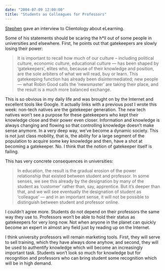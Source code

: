 ```yaml
---
date: "2004-07-09 12:00:00"
title: "Students as Colleagues for Professors"
---
```




[Stephen](http://www.downes.ca) gave an interview to Clientology about eLearning.

Some of his statements should be scaring the h*ll out of some people in universities and elsewhere. First, he points out that gatekeepers are slowly losing their power:

>It is important to recall how much of our culture &#8211; including political culture, economic culture, educational culture &#8212; has been shaped by &lsquo;gatekeepers&rsquo;, elites who, because of their knowledge and position, are the sole arbiters of what we will read, buy or learn. This gatekeeping function has already been disintermediated; new people &#8212; what Robin Good calls the &lsquo;newsmaster&rsquo; are taking their place, and the result is a much more balanced exchange.



This is so obvious in my daily life and was brought on by the Internet and excellent tools like Google. It actually links with a previous post I wrote this week: non-tech natives are the gatekeeper generation. The new tech natives won&rsquo;t see a purpose for these gatekeepers who kept their knowledge close and their power even closer. Information and knowledge is always changing and flowing so that controlling knowledge doesn&rsquo;t make sense anymore. In a very deep way, we&rsquo;ve become a dynamic society. This is not just class mobility, that is, the ability for a large segment of the population to acquire some key knowledge and then, have a shot at becoming a gatekeeper. No. I think that the notion of gatekeeper itself is failing.

This has very concrete consequences in universities:

>In education, the result is the gradual erosion of the power relationship that existed between student and professor. In some senses, we see this already by the designation by many of the student as &lsquo;customer&rsquo; rather than, say, apprentice. But it&rsquo;s deeper than that, and we will see eventually the designation of student as &lsquo;colleague&rsquo; &#8212; and in an important sense, it will not be possible to distinguish between student and professor online.



I couldn&rsquo;t agree more. Students do not depend on their professors the same way they use to. Professors won&rsquo;t be able to hold their status as gatekeepers for very long now. Not when anyone in the planet can quickly become an expert in almost any field just by reading up on the Internet.

I think university professors will remain marketing tools. First, they will serve to sell training, which they have always done anyhow, and second, they will be used to authentify knowledge which will become an increasingly important task. Students won&rsquo;t look so much for knowledge but for recognition and professors who can bring student some recognition which will be in high demand.

